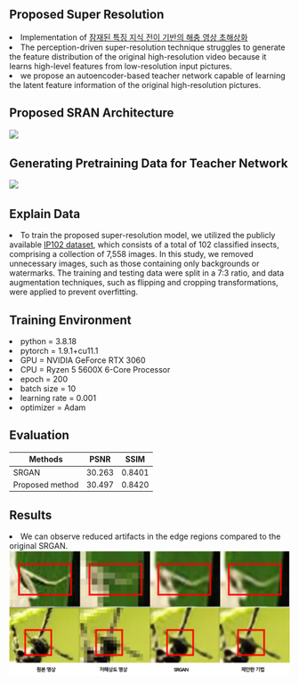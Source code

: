 ## Proposed Super Resolution
<li>Implementation of <a href="https://www.dbpia.co.kr/journal/articleDetail?nodeId=NODE11437908">잠재된 특징 지식 전이 기반의 해충 영상 초해상화</a> </li>
<li> The perception-driven super-resolution technique struggles to generate the feature distribution of the original high-resolution video because it learns high-level features from low-resolution input pictures. </li>
<li> we propose an autoencoder-based teacher network capable of learning the latent feature information of the original high-resolution pictures.</li>

## Proposed SRAN Architecture
<img src="./image/SRGAN+TeacherNetwork.png"/>

## Generating Pretraining Data for Teacher Network
<img src="./image/Generate_edgeImage.png"/>

## Explain Data
<li>To train the proposed super-resolution model, we utilized the publicly available <a href="https://github.com/xpwu95/IP102">IP102 dataset</a>, which consists of a total of 102 classified insects, comprising a collection of 7,558 images. In this study, we removed unnecessary images, such as those containing only backgrounds or watermarks. The training and testing data were split in a 7:3 ratio, and data augmentation techniques, such as flipping and cropping transformations, were applied to prevent overfitting.</li>

## Training Environment
<li> python = 3.8.18 </li>
<li> pytorch = 1.9.1+cu11.1 </li>
<li> GPU = NVIDIA GeForce RTX 3060 </li>
<li> CPU = Ryzen 5 5600X 6-Core Processor </li>
<li> epoch = 200 </li>
<li> batch size = 10 </li>
<li> learning rate = 0.001 </li>
<li> optimizer = Adam </li>

## Evaluation
|      Methods      |   PSNR   |  SSIM  |
|      -------      |   ----   |  ----  |
|       SRGAN       |  30.263  | 0.8401 |
|  Proposed method  |  30.497  | 0.8420 |

## Results
<li>We can observe reduced artifacts in the edge regions compared to the original SRGAN.</li>
<img src="./image/Result_image.png"/>
